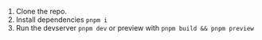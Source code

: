 1. Clone the repo.
2. Install dependencies `pnpm i`
3. Run the devserver `pnpm dev` or preview with `pnpm build && pnpm preview`